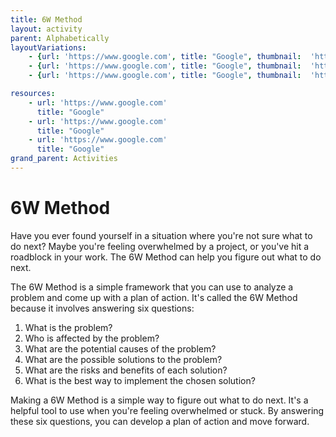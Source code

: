 ```yaml
---
title: 6W Method
layout: activity
parent: Alphabetically
layoutVariations:
    - {url: 'https://www.google.com', title: "Google", thumbnail:  'https://lorempixel.com/200/100'}
    - {url: 'https://www.google.com', title: "Google", thumbnail:  'https://lorempixel.com/200/100'}
    - {url: 'https://www.google.com', title: "Google", thumbnail:  'https://lorempixel.com/200/100'}

resources:
    - url: 'https://www.google.com'
      title: "Google"
    - url: 'https://www.google.com'
      title: "Google"
    - url: 'https://www.google.com'
      title: "Google"
grand_parent: Activities
---
```


# 6W Method

Have you ever found yourself in a situation where you're not sure what to do next? Maybe you're feeling overwhelmed by a project, or you've hit a roadblock in your work. The 6W Method can help you figure out what to do next.

The 6W Method is a simple framework that you can use to analyze a problem and come up with a plan of action. It's called the 6W Method because it involves answering six questions:

1. What is the problem?
2. Who is affected by the problem?
3. What are the potential causes of the problem?
4. What are the possible solutions to the problem?
5. What are the risks and benefits of each solution?
6. What is the best way to implement the chosen solution?

Making a 6W Method is a simple way to figure out what to do next. It's a helpful tool to use when you're feeling overwhelmed or stuck. By answering these six questions, you can develop a plan of action and move forward.
